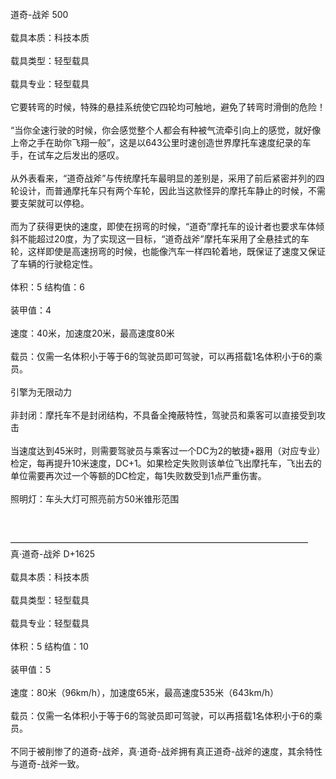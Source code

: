 <title>道奇-战斧</title>
<meta name="GENERATOR" content="WinCHM">
<meta http-equiv="Content-Type" content="text/html; charset=gb2312">
<br>道奇-战斧 500 
<br>
<br>载具本质：科技本质 
<br>
<br>载具类型：轻型载具 
<br>
<br>载具专业：轻型载具 
<br>
<br>它要转弯的时候，特殊的悬挂系统使它四轮均可触地，避免了转弯时滑倒的危险！ 
<br>
<br>“当你全速行驶的时候，你会感觉整个人都会有种被气流牵引向上的感觉，就好像上帝之手在助你飞翔一般”，这是以643公里时速创造世界摩托车速度纪录的车手，在试车之后发出的感叹。 
<br>
<br>从外表看来，“道奇战斧”与传统摩托车最明显的差别是，采用了前后紧密并列的四轮设计，而普通摩托车只有两个车轮，因此当这款怪异的摩托车静止的时候，不需要支架就可以停稳。 
<br>
<br>而为了获得更快的速度，即使在拐弯的时候，“道奇”摩托车的设计者也要求车体倾斜不能超过20度，为了实现这一目标，“道奇战斧”摩托车采用了全悬挂式的车轮，这样即使是高速拐弯的时候，也能像汽车一样四轮着地，既保证了速度又保证了车辆的行驶稳定性。 
<br>
<br>体积：5 结构值：6 
<br>
<br>装甲值：4 
<br>
<br>速度：40米，加速度20米，最高速度80米 
<br>
<br>载员：仅需一名体积小于等于6的驾驶员即可驾驶，可以再搭载1名体积小于6的乘员。 
<br>
<br>引擎为无限动力 
<br>
<br>非封闭：摩托车不是封闭结构，不具备全掩蔽特性，驾驶员和乘客可以直接受到攻击 
<br>
<br>当速度达到45米时，则需要驾驶员与乘客过一个DC为2的敏捷+器用（对应专业）检定，每再提升10米速度，DC+1。如果检定失败则该单位飞出摩托车，飞出去的单位需要再次过一个等额的DC检定，每1失败数受到1点严重伤害。 
<br>
<br>照明灯：车头大灯可照亮前方50米锥形范围 
<br>
<br>
<br>
<br>——————————————————————————————————
<br>真·道奇-战斧 D+1625
<br>
<br>载具本质：科技本质 
<br>
<br>载具类型：轻型载具 
<br>
<br>载具专业：轻型载具 
<br>
<br>体积：5 结构值：10 
<br>
<br>装甲值：5 
<br>
<br>速度：80米（96km/h），加速度65米，最高速度535米（643km/h） 
<br>
<br>载员：仅需一名体积小于等于6的驾驶员即可驾驶，可以再搭载1名体积小于6的乘员。 
<br>
<br>不同于被削惨了的道奇-战斧，真·道奇-战斧拥有真正道奇-战斧的速度，其余特性与道奇-战斧一致。